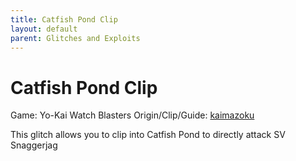 ```yaml
---
title: Catfish Pond Clip
layout: default
parent: Glitches and Exploits
---
```


# Catfish Pond Clip

Game: Yo-Kai Watch Blasters
Origin/Clip/Guide: [kaimazoku](https://twitter.com/kaimazoku/status/1659810367697227776)

This glitch allows you to clip into Catfish Pond to directly attack SV Snaggerjag
